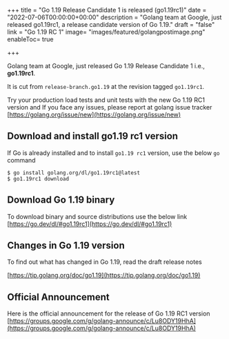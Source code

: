 +++
title = "Go 1.19 Release Candidate 1 is released (go1.19rc1)"
date = "2022-07-06T00:00:00+00:00"
description = "Golang team at Google, just released go1.19rc1, a release candidate version of Go 1.19."
draft = "false"
link = "Go 1.19 RC 1"
image= "images/featured/golangpostimage.png"
enableToc= true

+++

Golang team at Google, just released  Go 1.19 Release Candidate 1 i.e., **go1.19rc1**.

It is cut from `release-branch.go1.19` at the revision tagged `go1.19rc1`.

Try your production load tests and unit tests with the new Go 1.19 RC1 version and If you face any issues, please report at golang issue tracker [https://golang.org/issue/new](https://golang.org/issue/new)

## Download and install go1.19 rc1 version

If Go is already installed and to install `go1.19 rc1`  version, use the below `go` command

```
$ go install golang.org/dl/go1.19rc1@latest
$ go1.19rc1 download
```

## Download Go 1.19 binary

To download binary and source distributions use the below link
[https://go.dev/dl/#go1.19rc1](https://go.dev/dl/#go1.19rc1)

## Changes in Go 1.19 version

To find out what has changed in Go 1.19, read the draft release notes

[https://tip.golang.org/doc/go1.19](https://tip.golang.org/doc/go1.19)

## Official Announcement

Here is the official announcement for the release of Go 1.19 RC1 version 
[https://groups.google.com/g/golang-announce/c/Lu8ODY19HhA](https://groups.google.com/g/golang-announce/c/Lu8ODY19HhA)

